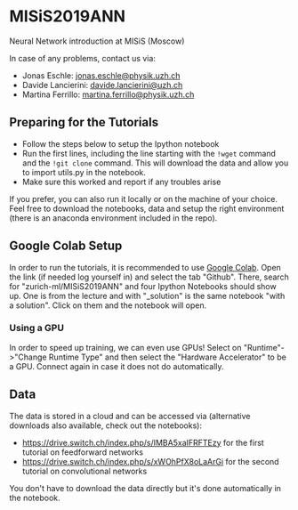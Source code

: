 # MISiS2019ANN
Neural Network introduction at MISiS (Moscow)

In case of any problems, contact us via:
 - Jonas Eschle: jonas.eschle@physik.uzh.ch
 - Davide Lancierini: davide.lancierini@uzh.ch
 - Martina Ferrillo: martina.ferrillo@physik.uzh.ch

## Preparing for the Tutorials

 - Follow the steps below to setup the Ipython notebook
 - Run the first lines, including the line starting with the `!wget` command and the `!git clone` command. This will download the data and allow you to import utils.py in the notebook.
 - Make sure this worked and report if any troubles arise
 
If you prefer, you can also run it locally or on the machine of your choice. Feel free to download the notebooks, data and setup the right environment (there is an anaconda environment included in the repo).

## Google Colab Setup

In order to run the tutorials, it is recommended to use [Google Colab](https://colab.research.google.com/).
Open the link (if needed log yourself in) and select the tab "Github". There, search for "zurich-ml/MISiS2019ANN"
and four Ipython Notebooks should show up. One is from the lecture and with "_solution" is the same notebook "with a solution". Click on them and the notebook will open.

### Using a GPU

In order to speed up training, we can even use GPUs! Select on "Runtime"->"Change Runtime Type" and then select the "Hardware Accelerator" to be a GPU. Connect again in case it does not do automatically.

## Data

The data is stored in a cloud and can be accessed via (alternative downloads also available, check out the notebooks):

 - https://drive.switch.ch/index.php/s/IMBA5xaIFRFTEzy for the first tutorial on feedforward networks
 - https://drive.switch.ch/index.php/s/xWOhPfX8oLaArGi for the second tutorial on convolutional networks
 
You don't have to download the data directly but it's done automatically in the notebook.
